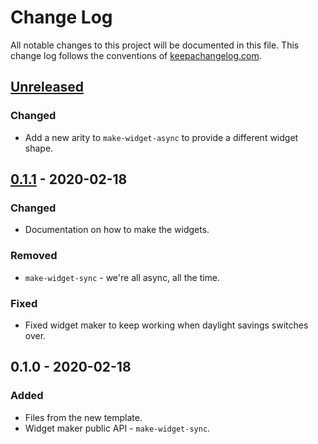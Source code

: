 # Change Log
All notable changes to this project will be documented in this file. This change log follows the conventions of [keepachangelog.com](http://keepachangelog.com/).

## [Unreleased]
### Changed
- Add a new arity to `make-widget-async` to provide a different widget shape.

## [0.1.1] - 2020-02-18
### Changed
- Documentation on how to make the widgets.

### Removed
- `make-widget-sync` - we're all async, all the time.

### Fixed
- Fixed widget maker to keep working when daylight savings switches over.

## 0.1.0 - 2020-02-18
### Added
- Files from the new template.
- Widget maker public API - `make-widget-sync`.

[Unreleased]: https://github.com/your-name/clojure-colecoes-do-dia-a-dia/compare/0.1.1...HEAD
[0.1.1]: https://github.com/your-name/clojure-colecoes-do-dia-a-dia/compare/0.1.0...0.1.1
